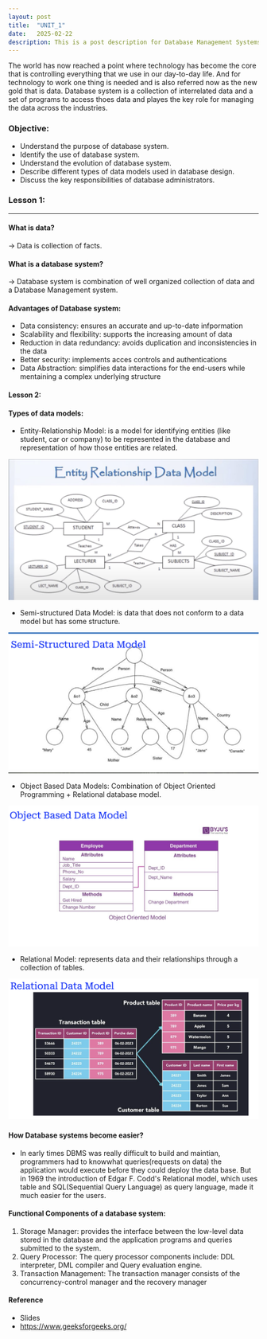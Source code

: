 ```yaml
---
layout: post
title:  "UNIT_1"
date:   2025-02-22
description: This is a post description for Database Management Systems. Here we will learn, understand and identify the advantages and applications of the modern database systems in our evolving technical world.
---
```


<p class="intro"><span class="dropcap">T</span>he world has now reached a point where technology has become the core that is controlling everything that we use in our day-to-day life. And for technology to work one thing is needed and is also referred now as the new gold that is data. Database system is a collection of interrelated data and a set of programs to access thoes data and playes the key role for managing the data across the industries.</p>

### Objective:
- Understand the purpose of database system.
- Identify the use of database system.
- Understand the evolution of database system.
- Describe different types of data models used in
  database design.
- Discuss the key responsibilities of database
  administrators. 


### Lesson 1:

---

#### **What is data?**
-> Data is collection of facts.

#### What is a database system?
-> Database system is combination of well organized collection of data and a Database Management system.

#### Advantages of Database system:
- Data consistency: ensures an accurate and up-to-date infpormation
- Scalability and flexibility: supports the increasing amount of data
- Reduction in data redundancy: avoids duplication and inconsistencies in the data
- Better security: implements acces controls and authentications
- Data Abstraction: simplifies data interactions for the end-users while mentaining a complex underlying structure 


#### Lesson 2:

#### Types of data models:
- Entity-Relationship Model: is a model for identifying entities (like student, car or company) to be represented in the database and representation of how those entities are related.

![ERDM](</assets/img/ERM pic.png>)

- Semi-structured Data Model: is data that does not conform to a data model but has some structure.

![Ssdm](/assets/img/SsDM.png)

- Object Based Data Models: Combination of Object Oriented Programming + Relational database model.

![OBDM](/assets/img/OBDM.png)

- Relational Model: represents data and their relationships through a collection of tables.

![RDM](/assets/img/RDM.png)

#### How Database systems become easier?
- In early times DBMS was really difficult to build and maintian, programmers had to knowwhat queries(requests on
data) the application would execute before they could deploy the data base. But in 1969 the introduction of Edgar F. Codd's Relational model, which uses table and SQL(Sequential Query Language) as query language, made it much easier for the users.

#### Functional Components of a database system:
1. Storage Manager: provides the interface between the
low-level data stored in the database and the
application programs and queries submitted to the
system.
2. Query Processor: The query processor components
include: DDL interpreter, DML compiler and Query
evaluation engine.
3. Transaction Management: The transaction manager
consists of the concurrency-control manager and the
recovery manager

#### Reference
- Slides
- https://www.geeksforgeeks.org/